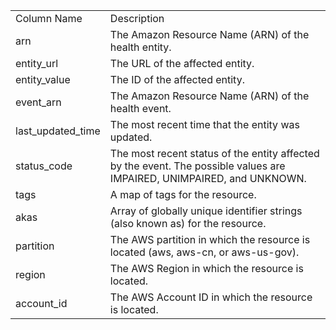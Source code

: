 <table>
	<tr><td>Column Name</td><td>Description</td></tr>
	<tr><td>arn</td><td>The Amazon Resource Name (ARN) of the health entity.</td></tr>
	<tr><td>entity_url</td><td>The URL of the affected entity.</td></tr>
	<tr><td>entity_value</td><td>The ID of the affected entity.</td></tr>
	<tr><td>event_arn</td><td>The Amazon Resource Name (ARN) of the health event.</td></tr>
	<tr><td>last_updated_time</td><td>The most recent time that the entity was updated.</td></tr>
	<tr><td>status_code</td><td>The most recent status of the entity affected by the event. The possible values are IMPAIRED, UNIMPAIRED, and UNKNOWN.</td></tr>
	<tr><td>tags</td><td>A map of tags for the resource.</td></tr>
	<tr><td>akas</td><td>Array of globally unique identifier strings (also known as) for the resource.</td></tr>
	<tr><td>partition</td><td>The AWS partition in which the resource is located (aws, aws-cn, or aws-us-gov).</td></tr>
	<tr><td>region</td><td>The AWS Region in which the resource is located.</td></tr>
	<tr><td>account_id</td><td>The AWS Account ID in which the resource is located.</td></tr>
</table>